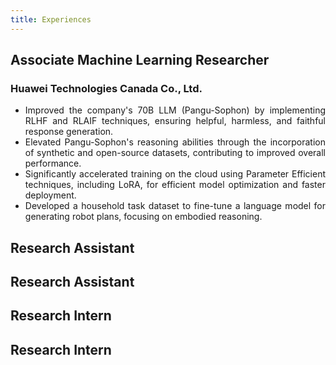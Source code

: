 ```yaml
---
title: Experiences
---
```


## Associate Machine Learning Researcher
### Huawei Technologies Canada Co., Ltd.
<ul style='text-align: justify;'>
    <li> 
    Improved the company's 70B LLM (Pangu-Sophon) by implementing RLHF and RLAIF techniques, ensuring helpful, harmless, and faithful response generation.
    </li>
    <li>
    Elevated Pangu-Sophon's reasoning abilities through the incorporation of synthetic and open-source datasets, contributing to improved overall performance.
    </li>
    <li>
    Significantly accelerated training on the cloud using Parameter Efficient techniques, including LoRA, for efficient model optimization and faster deployment.
    </li>
    <li>
    Developed a household task dataset to fine-tune a language model for generating robot plans, focusing on embodied reasoning. 
    </li>
</ul>

## Research Assistant

## Research Assistant 

## Research Intern

## Research Intern